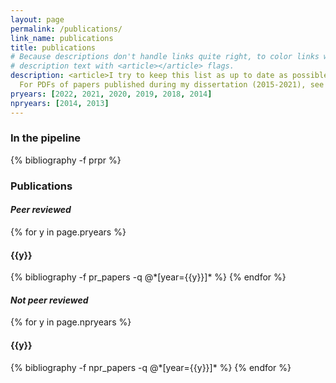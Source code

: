```yaml
---
layout: page
permalink: /publications/
link_name: publications
title: publications
# Because descriptions don't handle links quite right, to color links with theme, make sure to surround
# description text with <article></article> flags.
description: <article>I try to keep this list as up to date as possible, but sometimes I fall behind. To see the most current list of publications, check out my <a href="https://scholar.google.com/citations?user=zETn5qAAAAAJ&hl=en" target="_blank">Google Scholar</a> page.
  For PDFs of papers published during my dissertation (2015-2021), see the Fierer Lab <a href="http://fiererlab.org/publications/" target="_blank">publications page</a>. If a pdf is not available on this page (this is usually because I am not the first author) feel free to <a href="mailto:hhollandmoritz@gmail.com" target="_blank">contact me</a> for a copy. </article>
pryears: [2022, 2021, 2020, 2019, 2018, 2014]
npryears: [2014, 2013]
---
```

<h3  class="pubyear">In the pipeline</h3>
{% bibliography -f prpr %}
<h3  class="pubyear">Publications</h3>
<h4  class="pubyear"><i>Peer reviewed</i></h4>
{% for y in page.pryears %}
  <h4 class="year">{{y}}</h4>
  {% bibliography -f pr_papers -q @*[year={{y}}]* %}
{% endfor %}

<h4  class="pubyear"><i>Not peer reviewed</i></h4>
{% for y in page.npryears %}
  <h4 class="year">{{y}}</h4>
  {% bibliography -f npr_papers -q @*[year={{y}}]* %}
{% endfor %}
